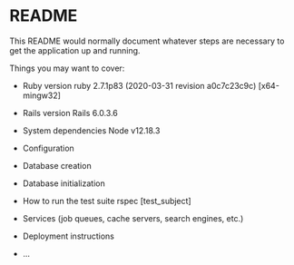 # README

This README would normally document whatever steps are necessary to get the
application up and running.

Things you may want to cover:

* Ruby version
ruby 2.7.1p83 (2020-03-31 revision a0c7c23c9c) [x64-mingw32]

* Rails version
Rails 6.0.3.6

* System dependencies
Node v12.18.3

* Configuration

* Database creation

* Database initialization

* How to run the test suite
rspec [test_subject]

* Services (job queues, cache servers, search engines, etc.)

* Deployment instructions

* ...
